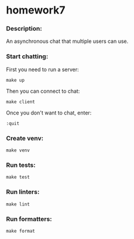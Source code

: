 # homework7

### Description:
An asynchronous chat that multiple users can use.

### Start chatting:
First you need to run a server:
```
make up
```
Then you can connect to chat:
```
make client
```
Once you don't want to chat, enter:
```
:quit
```

### Create venv:
    make venv

### Run tests:
    make test

### Run linters:
    make lint

### Run formatters:
    make format
